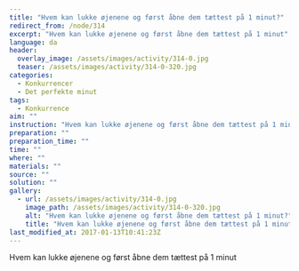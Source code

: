 ```yaml
---
title: "Hvem kan lukke øjenene og først åbne dem tættest på 1 minut?"
redirect_from: /node/314
excerpt: "Hvem kan lukke øjenene og først åbne dem tættest på 1 minut"
language: da
header:
  overlay_image: /assets/images/activity/314-0.jpg
  teaser: /assets/images/activity/314-0-320.jpg
categories: 
  - Konkurrencer
  - Det perfekte minut
tags: 
  - Konkurrence
aim: ""
instruction: "Hvem kan lukke øjenene og først åbne dem tættest på 1 minut"
preparation: ""
preparation_time: ""
time: ""
where: ""
materials: ""
source: ""
solution: ""
gallery:
  - url: /assets/images/activity/314-0.jpg
    image_path: /assets/images/activity/314-0-320.jpg
    alt: "Hvem kan lukke øjenene og først åbne dem tættest på 1 minut?"
    title: "Hvem kan lukke øjenene og først åbne dem tættest på 1 minut?"
last_modified_at: 2017-01-13T10:41:23Z
---
```

Hvem kan lukke øjenene og først åbne dem tættest på 1 minut
